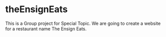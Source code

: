 # theEnsignEats
This is a Group project for Special Topic. We are going to create a website for a restaurant name The Ensign Eats.
